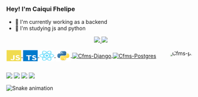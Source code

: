### Hey! I'm Caiqui Fhelipe

- 🔭 I'm currently working as a backend
- 🌱 I'm studying js and python

<div align="center">
  <a href="https://github.com/cfmsdev">
  <img height="170em" src="https://github-readme-stats.vercel.app/api?username=cfmsdev&show_icons=true&theme=vue-dark&include_all_commits=true&count_private=true"/>
  <img height="170em" src="https://github-readme-stats.vercel.app/api/top-langs/?username=cfmsdev&layout=compact&langs_count=7&theme=vue-dark"/>
</div>
  
<div style="display: inline_block"><br>
  <img align="center" alt="Cfms-Js" height="30" width="40" src="https://raw.githubusercontent.com/devicons/devicon/master/icons/javascript/javascript-plain.svg">
  <img align="center" alt="Cfms-Ts" height="30" width="40" src="https://raw.githubusercontent.com/devicons/devicon/master/icons/typescript/typescript-plain.svg">
  <img align="center" alt="Cfms-React" height="30" width="40" src="https://raw.githubusercontent.com/devicons/devicon/master/icons/react/react-original.svg">
  <img align="center" alt="Cfms-Python" height="30" width="40" src="https://raw.githubusercontent.com/devicons/devicon/master/icons/python/python-original.svg">
  <img align="center" alt="Cfms-Django" height="30" width="40" src="https://cdn.jsdelivr.net/gh/devicons/devicon/icons/django/django-plain.svg">
  <img align="center" alt="Cfms-Postgres" height="30" width="40" src="https://cdn.jsdelivr.net/gh/devicons/devicon/icons/postgresql/postgresql-original.svg">
  <img align="right" alt="Cfms-pic" height="150" style="border-radius:50px;" src="https://avatars.githubusercontent.com/u/103547675?s=400&u=7a63d248a5027b308406c7a0f206bc778fb16c0a&v=4?width=676&height=676">
</div>

##
  
<div>
  <a href="https://instagram.com/caca_lipe" target="_blank"><img src="https://img.shields.io/badge/-Instagram-%23E4405F?style=for-the-badge&logo=instagram&logoColor=white" target="_blank"></a>
 <a href="#" target="_blank"><img src="https://img.shields.io/badge/Discord-7289DA?style=for-the-badge&logo=discord&logoColor=white" target="_blank"></a> 
  <a href = "mailto:developer.cfms@gmail.com"><img src="https://img.shields.io/badge/-Gmail-%23333?style=for-the-badge&logo=gmail&logoColor=white" target="_blank"></a>
  <a href="https://www.linkedin.com/in/caiqui-fhelipe-54659b172/" target="_blank"><img src="https://img.shields.io/badge/-LinkedIn-%230077B5?style=for-the-badge&logo=linkedin&logoColor=white" target="_blank"></a> 
</div>

![Snake animation](https://github.com/cfmsdev/cfmsdev/blob/output/github-contribution-grid-snake.svg)
  
